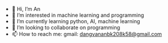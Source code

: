 - 👋 Hi, I’m An
- 👀 I’m interested in machine learning and programming
- 🌱 I’m currently learning python, AI, machine learning
- 💞️ I’m looking to collaborate on programming
- 📫 How to reach me: gmail: dangvananbk208k58@gmail.com

<!---
AnCaothu/AnCaothu is a ✨ special ✨ repository because its `README.md` (this file) appears on your GitHub profile.
You can click the Preview link to take a look at your changes.
--->
